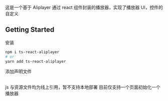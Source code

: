 这是一个基于 Aliplayer 通过 react 组件封装的播放器，实现了播放器 UI，控件的自定义

## Getting Started

安装

```bash
npm i ts-react-aliplayer
# or
yarn add ts-react-aliplayer
```

添加声明文件

##

js 与资源文件均为线上引用，暂不支持本地部署
目前仅支持一个页面初始化一个播放器

